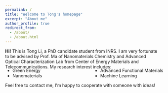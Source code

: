 ```yaml
---
permalink: /
title: "Welcome to Tong's homepage"
excerpt: "About me"
author_profile: true
redirect_from: 
  - /about/
  - /about.html
---
```


<style>
.farsi { font-family:PERSWEB; font-weight: bold; font-size:11pt; }
.header-color { color:#0f2b46; }
.twocol { columns: 2 }
ul.twocol { width: 110%; }
</style>
<EMPTY LINE>
<EMPTY LINE>
<b>Hi!</b> This is Tong Li, a PhD candidate student from INRS. I am very fortunate to be advised by Prof. Ma of Nanomaterials Chemistry and Advanced Optical Characterization Lab from Center of Energy Materials and Telecommunications. My research interest includes:
<ul class='twocol' style="margin-top: -1%;" markdown='1'>
<EMPTY LINE>
<EMPTY LINE>
<li> Green Energy</li>
<li> Nanomaterials</li>
<li> Advanced Functional Materials</li>
<li> Machine Learning</li>
</ul>
<EMPTY LINE>
<EMPTY LINE>
Feel free to contact me, I'm happy to cooperate with someone with ideas!




